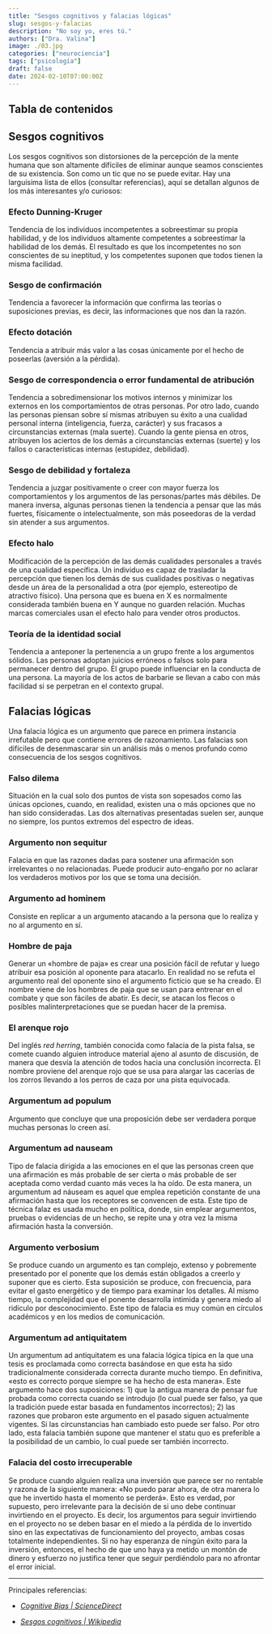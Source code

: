 ```yaml
---
title: "Sesgos cognitivos y falacias lógicas"
slug: sesgos-y-falacias
description: "No soy yo, eres tú."
authors: ["Dra. Valina"]
image: ./03.jpg
categories: ["neurociencia"]
tags: ["psicología"]
draft: false
date: 2024-02-10T07:00:00Z
---
```


## Tabla de contenidos


## Sesgos cognitivos

Los sesgos cognitivos son distorsiones de la percepción de la mente humana que son altamente difíciles de eliminar aunque seamos conscientes de su existencia. Son como un tic que no se puede evitar. Hay una larguísima lista de ellos (consultar referencias), aquí se detallan algunos de los más interesantes y/o curiosos:

### Efecto Dunning-Kruger
Tendencia de los individuos incompetentes a sobreestimar su propia habilidad, y de los individuos altamente competentes a sobreestimar la habilidad de los demás. El resultado es que los incompetentes no son conscientes de su ineptitud, y los competentes suponen que todos tienen la misma facilidad.

### Sesgo de confirmación
Tendencia a favorecer la información que confirma las teorías o suposiciones previas, es decir, las informaciones que nos dan la razón.

### Efecto dotación
Tendencia a atribuir más valor a las cosas únicamente por el hecho de poseerlas (aversión a la pérdida).

### Sesgo de correspondencia o error fundamental de atribución
Tendencia a sobredimensionar los motivos internos y minimizar los externos en los comportamientos de otras personas. Por otro lado, cuando las personas piensan sobre sí mismas atribuyen su éxito a una cualidad personal interna (inteligencia, fuerza, carácter) y sus fracasos a circunstancias externas (mala suerte). Cuando la gente piensa en otros, atribuyen los aciertos de los demás a circunstancias externas (suerte) y los fallos o características internas (estupidez, debilidad).

### Sesgo de debilidad y fortaleza
Tendencia a juzgar positivamente o creer con mayor fuerza los comportamientos y los argumentos de las personas/partes más débiles. De manera inversa, algunas personas tienen la tendencia a pensar que las más fuertes, físicamente o intelectualmente, son más poseedoras de la verdad sin atender a sus argumentos.

### Efecto halo
Modificación de la percepción de las demás cualidades personales a través de una cualidad específica. Un individuo es capaz de trasladar la percepción que tienen los demás de sus cualidades positivas o negativas desde un área de la personalidad a otra (por ejemplo, estereotipo de atractivo físico). Una persona que es buena en X es normalmente considerada también buena en Y aunque no guarden relación. Muchas marcas comerciales usan el efecto halo para vender otros productos.

### Teoría de la identidad social
Tendencia a anteponer la pertenencia a un grupo frente a los argumentos sólidos. Las personas adoptan juicios erróneos o falsos solo para permanecer dentro del grupo. El grupo puede influenciar en la conducta de una persona. La mayoría de los actos de barbarie se llevan a cabo con más facilidad si se perpetran en el contexto grupal.


## Falacias lógicas

Una falacia lógica es un argumento que parece en primera instancia irrefutable pero que contiene errores de razonamiento. Las falacias son difíciles de desenmascarar sin un análisis más o menos profundo como consecuencia de los sesgos cognitivos.

### Falso dilema
Situación en la cual solo dos puntos de vista son sopesados como las únicas opciones, cuando, en realidad, existen una o más opciones que no han sido consideradas. Las dos alternativas presentadas suelen ser, aunque no siempre, los puntos extremos del espectro de ideas.

### Argumento non sequitur
Falacia en que las razones dadas para sostener una afirmación son irrelevantes o no relacionadas. Puede producir auto-engaño por no aclarar los verdaderos motivos por los que se toma una decisión.

### Argumento ad hominem
Consiste en replicar a un argumento atacando a la persona que lo realiza y no al argumento en sí.

### Hombre de paja
Generar un «hombre de paja» es crear una posición fácil de refutar y luego atribuir esa posición al oponente para atacarlo. En realidad no se refuta el argumento real del oponente sino el argumento ficticio que se ha creado. El nombre viene de los hombres de paja que se usan para entrenar en el combate y que son fáciles de abatir. Es decir, se atacan los flecos o posibles malinterpretaciones que se puedan hacer de la premisa.

### El arenque rojo
Del inglés *red herring*, también conocida como falacia de la pista falsa, se comete cuando alguien introduce material ajeno al asunto de discusión, de manera que desvía la atención de todos hacia una conclusión incorrecta. El nombre proviene del arenque rojo que se usa para alargar las cacerías de los zorros llevando a los perros de caza por una pista equivocada.

### Argumentum ad populum
Argumento que concluye que una proposición debe ser verdadera porque muchas personas lo creen así.

### Argumentum ad nauseam
Tipo de falacia dirigida a las emociones en el que las personas creen que una afirmación es más probable de ser cierta o más probable de ser aceptada como verdad cuanto más veces la ha oído. De esta manera, un argumentum ad náuseam es aquel que emplea repetición constante de una afirmación hasta que los receptores se convencen de esta. Este tipo de técnica falaz es usada mucho en política, donde, sin emplear argumentos, pruebas o evidencias de un hecho, se repite una y otra vez la misma afirmación hasta la conversión.

### Argumento verbosium
Se produce cuando un argumento es tan complejo, extenso y pobremente presentado por el ponente que los demás están obligados a creerlo y suponer que es cierto. Esta suposición se produce, con frecuencia, para evitar el gasto energético y de tiempo para examinar los detalles. Al mismo tiempo, la complejidad que el ponente desarrolla intimida y genera miedo al ridículo por desconocimiento. Este tipo de falacia es muy común en círculos académicos y en los medios de comunicación. 

### Argumentum ad antiquitatem
Un argumentum ad antiquitatem es una falacia lógica típica en la que una tesis es proclamada como correcta basándose en que esta ha sido tradicionalmente considerada correcta durante mucho tiempo. En definitiva, «esto es correcto porque siempre se ha hecho de esta manera». Este argumento hace dos suposiciones: 1) que la antigua manera de pensar fue probada como correcta cuando se introdujo (lo cual puede ser falso, ya que la tradición puede estar basada en fundamentos incorrectos); 2) las razones que probaron este argumento en el pasado siguen actualmente vigentes. Si las circunstancias han cambiado esto puede ser falso. Por otro lado, esta falacia también supone que mantener el statu quo es preferible a la posibilidad de un cambio, lo cual puede ser también incorrecto. 

### Falacia del costo irrecuperable
Se produce cuando alguien realiza una inversión que parece ser no rentable y razona de la siguiente manera: «No puedo parar ahora, de otra manera lo que he invertido hasta el momento se perderá». Esto es verdad, por supuesto, pero irrelevante para la decisión de si uno debe continuar invirtiendo en el proyecto. Es decir, los argumentos para seguir invirtiendo en el proyecto no se deben basar en el miedo a la pérdida de lo invertido sino en las expectativas de funcionamiento del proyecto, ambas cosas totalmente independientes. Si no hay esperanza de ningún éxito para la inversión, entonces, el hecho de que uno haya ya metido un montón de dinero y esfuerzo no justifica tener que seguir perdiéndolo para no afrontar el error inicial.


---

Principales referencias:

- *[Cognitive Bias | ScienceDirect](https://www.sciencedirect.com/topics/neuroscience/cognitive-bias)*

- *[Sesgos cognitivos | Wikipedia](https://es.wikipedia.org/wiki/Anexo:Sesgos_cognitivos)*
